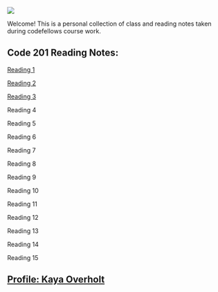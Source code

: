 ![](https://cdn.cnn.com/cnnnext/dam/assets/150103074330-hubble-space-background-2-large-169.jpg)

Welcome! This is a personal collection of class and reading notes taken during codefellows course work.
  
  ## Code 201 Reading Notes:
  
   [Reading 1](201/Read01.md)
   
   [Reading 2](201/Read02.md)
   
   [Reading 3](201/Read03.md)
   
   Reading 4
   
   Reading 5
   
   Reading 6
   
   Reading 7
   
   Reading 8
   
   Reading 9
   
   Reading 10
   
   Reading 11
   
   Reading 12
   
   Reading 13
   
   Reading 14
   
   Reading 15
  
## [Profile: Kaya Overholt](personal.md)
